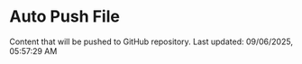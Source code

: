 # Auto Push File

Content that will be pushed to GitHub repository.
Last updated: 09/06/2025, 05:57:29 AM